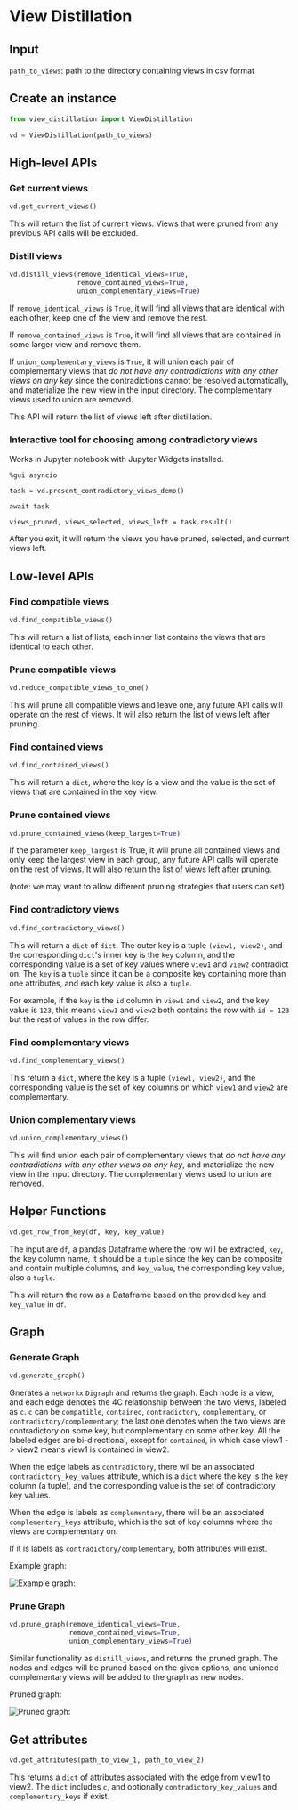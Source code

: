 # View Distillation

## Input

`path_to_views`: path to the directory containing views in csv format 
  
## Create an instance

```python
from view_distillation import ViewDistillation

vd = ViewDistillation(path_to_views)
```

## High-level APIs

### Get current views

```python
vd.get_current_views()
```

This will return the list of current views. 
Views that were pruned from any previous API calls will be excluded.

### Distill views

```python
vd.distill_views(remove_identical_views=True, 
                 remove_contained_views=True,
                 union_complementary_views=True)
```

If `remove_identical_views` is `True`, it will find all views that are identical with
each other, keep one of the view and remove the rest.

If `remove_contained_views` is `True`, it will find all views that are contained in some larger view
and remove them.

If `union_complementary_views` is `True`, it will union each pair of complementary views that *do not have any contradictions with any other views on any key* since the contradictions cannot be resolved automatically,
and materialize the new view in the input directory.
The complementary views used to union are removed.

This API will return the list of views left after distillation.

### Interactive tool for choosing among contradictory views

Works in Jupyter notebook with Jupyter Widgets installed.

```jupyterpython
%gui asyncio

task = vd.present_contradictory_views_demo()

await task

views_pruned, views_selected, views_left = task.result()
```

After you exit, it will return the views you have pruned, selected, 
and current views left.

## Low-level APIs

### Find compatible views

```python
vd.find_compatible_views()
```

This will return a list of lists, each inner list contains the views that are identical to each other.

### Prune compatible views

```python
vd.reduce_compatible_views_to_one()
```

This will prune all compatible views and leave one, any future API calls will operate on the rest of views.
It will also return the list of views left after pruning.

### Find contained views

```python
vd.find_contained_views()
```

[//]: # (This will return a list of lists, each inner list contains views in sorted order &#40;descending by view size&#41; where each view contains all the views that are smaller.)
This will return a `dict`, where the key is a view and the value is the set of views that are contained in the key view. 

### Prune contained views

```python
vd.prune_contained_views(keep_largest=True)
```

If the parameter `keep_largest` is True, it will prune all contained views and only keep the largest view in each group, 
any future API calls will operate on the rest of views. It will also return the list of views left after pruning.

(note: we may want to allow different pruning strategies that users can set)

### Find contradictory views

```python
vd.find_contradictory_views()
```

This will return a `dict` of `dict`. The outer key is a tuple `(view1, view2)`, and the corresponding `dict`'s inner
key is the `key` column, and the corresponding value is a set of key values where `view1` and `view2` contradict on. 
The `key` is a `tuple` since it can be a composite key containing more than one attributes, and each key value is also a `tuple`.

For example, if the `key` is the `id` column in `view1` and `view2`, and the key value is `123`, this means
`view1` and `view2` both contains the row with `id = 123` but the rest of values in the row differ.

### Find complementary views

```python
vd.find_complementary_views()
```

[//]: # (This will return a list of tuples. Each tuple `&#40;view1, view2, key&#41;` means `view1` and `view2` are complementary on `key`,)
[//]: # (in other words, `view1` and `view2` don't have any contradictions on `key`.)

This return a `dict`, where the key is a tuple `(view1, view2)`, and the corresponding value is the set of key columns on which
`view1` and `view2` are complementary.

### Union complementary views

```python
vd.union_complementary_views()
```

This will find union each pair of complementary views that *do not have any contradictions with any other views on any key*,
and materialize the new view in the input directory.
The complementary views used to union are removed.


## Helper Functions

```python
vd.get_row_from_key(df, key, key_value)
```
 
The input are `df`, a pandas Dataframe where the row will be extracted,
`key`, the key column name, it should be a `tuple` since 
the key can be composite and contain multiple columns,
and `key_value`, the corresponding key value, also a `tuple`.

This will return the row as a Dataframe based on the provided `key` and `key_value` in `df`.

## Graph

### Generate Graph

```python
vd.generate_graph()
```
Gnerates a `networkx` `Digraph` and returns the graph. Each node is a view, and each edge denotes the 4C
relationship between the two views, labeled as `c`. 
`c` can be `compatible`, `contained`, `contradictory`, `complementary`, or `contradictory/complementary`; the last one denotes
when the two views are contradictory on some key, but complementary on some other key. All the labeled edges are bi-directional, except for `contained`, in which case view1 -> view2 means view1 is contained in view2.

When the edge labels as `contradictory`, there wil be an associated `contradictory_key_values` attribute, which is a `dict` where the key is the key column (a tuple), and the corresponding value is the set of contradictory key values.

When the edge is labels as `complementary`, there will be an associated `complementary_keys` attribute, which is the set of key columns where the views are complementary on.

If it is labels as `contradictory/complementary`, both attributes will exist.

Example graph:

![Example graph:](graph.png)

### Prune Graph

```python
vd.prune_graph(remove_identical_views=True, 
               remove_contained_views=True,
               union_complementary_views=True)
```

Similar functionality as `distill_views`, and returns the pruned graph. 
The nodes and edges will be pruned based on the given options, and unioned complementary views will be added to the graph as new nodes.

Pruned graph:

![Pruned graph:](pruned_graph.png)

## Get attributes

```python
vd.get_attributes(path_to_view_1, path_to_view_2)
```

This returns a `dict` of attributes associated with the edge from view1 to view2. 
The `dict` includes `c`, and optionally `contradictory_key_values` and `complementary_keys` if exist.
